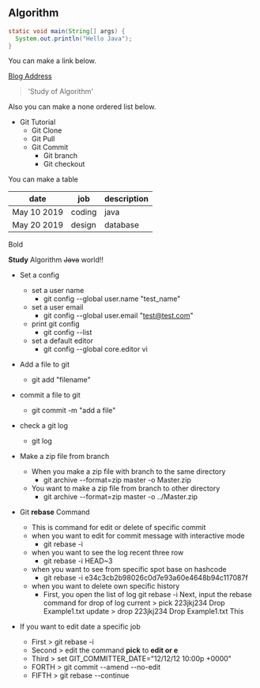 ## Algorithm

```java
static void main(String[] args) {
  System.out.println("Hello Java");
}
```


You can make a link below.

[Blog Address](https://blog.naver.com/ring717)


> 'Study of Algorithm'

Also you can make a none ordered list below.

* Git Tutorial
  * Git Clone
  * Git Pull
  * Git Commit
    * Git branch
    * Git checkout


You can make a table 

date|job|description
---|---|---|
May 10 2019 | coding | java
May 20 2019 | design | database


Bold

**Study** Algorithm ~~Java~~ world!!

* Set a config
  * set a user name
    * git config --global user.name "test_name"
  * set a user email
    * git config --global user.email "test@test.com"
  * print git config
    * git config --list
  * set a default editor
    * git config --global core.editor vi


* Add a file to git
  * git add "filename"
* commit a file to git
  * git commit -m "add a file"
* check a git log
  * git log
  



* Make a zip file from branch 
  * When you make a zip file with branch to the same directory
    * git archive --format=zip master -o Master.zip
  * You want to make a zip file from branch to other directory
    * git archive --format=zip master -o ../Master.zip


* Git **rebase** Command
  * This is command for edit or delete of specific commit
  * when you want to edit for commit message with interactive mode 
    * git rebase -i
  * when you want to see the log recent three row
    * git rebase -i HEAD~3
  * when you want to see from specific spot base on hashcode
    * git rebase -i e34c3cb2b98026c0d7e93a60e4648b94c117087f
  * when you want to delete own specific history
    * First, you open the list of log 
             git rebase -i 
      Next, input the rebase command for drop of log
             current > pick 223jkj234 Drop Example1.txt
             update >  drop 223jkj234 Drop Example1.txt
                       This

* If you want to edit date a specific job
  * First >  git rebase -i 
  * Second > edit the command **pick** to **edit or e**
  * Third  > set GIT_COMMITTER_DATE="12/12/12 10:00p +0000"
  * FORTH  > git commit --amend --no-edit
  * FIFTH  > git rebase --continue
  

                       
             
             
